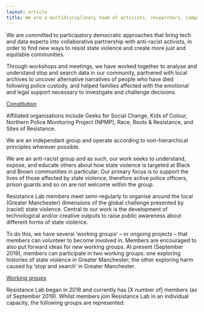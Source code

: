 ```yaml
---
layout: article
title: We are a multidisciplinary team of activists, researchers, campaigners and citizens aiming to dismantle the causes of state violence.
---
```


We are committed to participatory democratic approaches that bring tech and data experts into collaborative partnership with anti-racist activists, in order to find new ways to resist state violence and create more just and equitable communities. 

Through workshops and meetings, we have worked together to analyse and understand stop and search data in our community, partnered with local archives to uncover alternative narratives of people who have died following police custody, and helped families affected with the emotional and legal support necessary to investigate and challenge decisions. 

[Constitution](/about-us/constitution)

Affiliated organisations include Geeks for Social Change, Kids of Colour, Northern Police Monitoring Project (NPMP), Race, Roots & Resistance, and Sites of Resistance.

We are an independant group and operate according to non-hierarchical principles wherever possible.

We are an anti-racist group and as such, our work seeks to understand, expose, and educate others about how state violence is targeted at Black and Brown communities in particular. Our primary focus is to support the lives of those affected by state violence, therefore active police officers, prison guards and so on are not welcome within the group. 

Resistance Lab members meet semi-regularly to organise around the local (Greater Manchester) dimensions of the global challenge presented by (racist) state violence. Central to our work is the development of technological and/or creative outputs to raise public awareness about different forms of state violence. 

To do this, we have several ‘working groups’ – or ongoing projects – that members can volunteer to become involved in. Members are encouraged to also put forward ideas for new working groups. At present (September 2019), members can participate in two working groups: one exploring histories of state violence in Greater Manchester; the other exploring harm caused by ‘stop and search’ in Greater Manchester.

[Working groups](/working-groups)

Resistance Lab began in 2018 and currently has [X number of] members (as of September
2019). Whilst members join Resistance Lab in an individual capacity, the following groups
are represented: 
